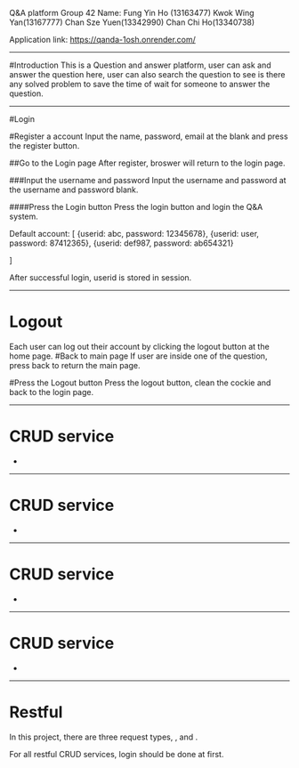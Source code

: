 Q&A platform
Group 42
Name:
Fung Yin Ho (13163477)
Kwok Wing Yan(13167777)
Chan Sze Yuen(13342990)
Chan Chi Ho(13340738)

Application link: https://qanda-1osh.onrender.com/
********************************************
#Introduction
	This is a Question and answer platform, user can ask and answer the question here, user can also search the question to see is there any solved problem to save the time of wait for someone to answer the question. 
********************************************
#Login

#Register a account
Input the name, password, email at the blank and press the register button.

##Go to the Login page
After register, broswer will return to the login page.

###Input the username and password
Input the username and password at the username and password blank.

####Press the Login button
Press the login button and login the Q&A system.

Default account:
[
	{userid: abc, password: 12345678},
	{userid: user, password: 87412365},
	{userid: def987, password: ab654321}

]

After successful login, userid is stored in session.
********************************************
# Logout
Each user can log out their account by clicking the logout button at the home page.
#Back to main page
If user are inside one of the question, press back to return the main page.

#Press the Logout button
Press the logout button, clean the cockie and back to the login page.

********************************************
# CRUD service
-

********************************************
# CRUD service
-

********************************************
# CRUD service
-

********************************************
# CRUD service
-

********************************************
# Restful
In this project, there are three  request types, ,  and .


For all restful CRUD services, login should be done at first.
